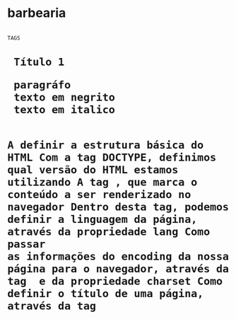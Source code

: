 # barbearia
<code>
TAGS
<h1><h1> Título 1
<p></p> paragráfo
<strong></strong> texto em negrito
<em></em> texto em italico

A definir a estrutura básica do HTML
Com a tag DOCTYPE, definimos qual versão do HTML estamos utilizando
A tag <html>, que marca o conteúdo a ser renderizado no navegador
Dentro desta tag, podemos definir a linguagem da página, através da propriedade lang
Como passar as informações do encoding da nossa página para o navegador, através da tag <meta> e da propriedade charset
Como definir o título de uma página, através da tag <title>
Como separar as informações que estão sendo passadas para o navegador, utilizando a tag <head>
Como separar o conteúdo da página, utilizando a tag <body>
</code>